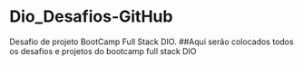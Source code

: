 # Dio_Desafios-GitHub
Desafio de projeto BootCamp Full Stack DIO.
##Aqui serão colocados todos os desafios e projetos do bootcamp full stack DIO
